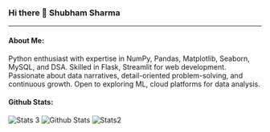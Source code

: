 ### Hi there 👋 Shubham Sharma
---

#### About Me:

Python enthusiast with expertise in NumPy, Pandas, Matplotlib, Seaborn, MySQL, and DSA. Skilled in Flask, Streamlit for web development. Passionate about data narratives, detail-oriented problem-solving, and continuous growth. Open to exploring ML, cloud platforms for data analysis.

#### Github Stats:
![Stats 3](https://github-readme-stats.vercel.app/api?username=ss4321)
![Github Stats](https://github-readme-streak-stats.herokuapp.com/?user=ss4321)
![Stats2](https://github-readme-stats.vercel.app/api/top-langs/?username=ss4321)



<!--
**ss431/ss4321** is a ✨ _special_ ✨ repository because its `README.md` (this file) appears on your GitHub profile.

Here are some ideas to get you started:

- 🔭 I’m currently working on ...
- 🌱 I’m currently learning ...
- 👯 I’m looking to collaborate on ...
- 🤔 I’m looking for help with ...
- 💬 Ask me about ...
- 📫 How to reach me: ...
- 😄 Pronouns: ...
- ⚡ Fun fact: ...
-->

